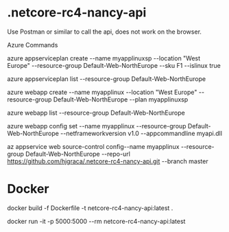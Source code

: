 # .netcore-rc4-nancy-api

Use Postman or similar to call the api, does not work on the browser.

Azure Commands

azure appserviceplan create --name myapplinuxsp --location "West Europe" --resource-group Default-Web-NorthEurope  --sku F1 --islinux true

azure appserviceplan list --resource-group Default-Web-NorthEurope

azure webapp create --name myapplinux --location "West Europe" --resource-group Default-Web-NorthEurope  --plan myapplinuxsp

azure webapp list --resource-group Default-Web-NorthEurope

azure webapp config set --name myapplinux --resource-group Default-Web-NorthEurope --netframeworkversion v1.0 --appcommandline myapi.dll

az appservice web source-control config--name myapplinux --resource-group Default-Web-NorthEurope --repo-url https://github.com/hjgraca/.netcore-rc4-nancy-api.git --branch master

# Docker

docker build -f Dockerfile -t netcore-rc4-nancy-api:latest .

docker run -it -p 5000:5000 --rm netcore-rc4-nancy-api:latest